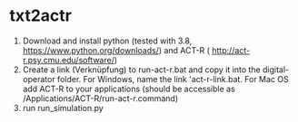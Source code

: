 # txt2actr

1. Download and install python (tested with 3.8, https://www.python.org/downloads/) and ACT-R ( http://act-r.psy.cmu.edu/software/)
2. Create a link (Verknüpfung) to run-act-r.bat and copy it into the digital-operator folder. For Windows, name the link 'act-r-link.bat. For Mac OS add ACT-R to your applications (should be accessible as /Applications/ACT-R/run-act-r.command)
3. run run_simulation.py
